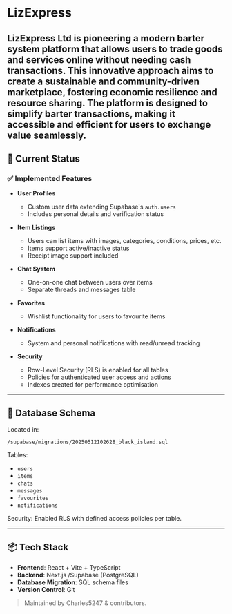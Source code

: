 
# LizExpress

**LizExpress Ltd** is pioneering a modern barter system platform that allows users
to trade goods and services online without needing cash transactions. This
innovative approach aims to create a sustainable and community-driven
marketplace, fostering economic resilience and resource sharing. The platform is
designed to simplify barter transactions, making it accessible and efficient for
users to exchange value seamlessly.
---

## 🚀 Current Status

### ✅ Implemented Features

- **User Profiles**
  - Custom user data extending Supabase's `auth.users`
  - Includes personal details and verification status

- **Item Listings**
  - Users can list items with images, categories, conditions, prices, etc.
  - Items support active/inactive status
  - Receipt image support included

- **Chat System**
  - One-on-one chat between users over items
  - Separate threads and messages table

- **Favorites**
  - Wishlist functionality for users to favourite items

- **Notifications**
  - System and personal notifications with read/unread tracking

- **Security**
  - Row-Level Security (RLS) is enabled for all tables
  - Policies for authenticated user access and actions
  - Indexes created for performance optimisation

---

## 🧩 Database Schema

Located in:
```
/supabase/migrations/20250512102628_black_island.sql
```

Tables:
- `users`
- `items`
- `chats`
- `messages`
- `favourites`
- `notifications`

Security: Enabled RLS with defined access policies per table.

---

## 📦 Tech Stack

- **Frontend**: React + Vite + TypeScript
- **Backend**: Next.js /Supabase (PostgreSQL)
- **Database Migration**: SQL schema files
- **Version Control**: Git

> Maintained by Charles5247 & contributors.
